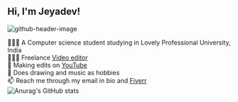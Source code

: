 ## Hi, I'm Jeyadev!

<!--
**Jeyadev-png/jeyadev-png** is a ✨ _special_ ✨ repository because its `README.md` (this file) appears on your GitHub profile.

Here are some ideas to get you started:
-->
![github-header-image](https://github.com/user-attachments/assets/977b2b4a-985e-4323-976d-fd944612cc2f)



👨🏻‍🎓 A Computer science student studying in Lovely Professional University, India</br>
👨🏻‍💻 Freelance [Video editor](https://d3vsxnpai.framer.website)</br>
💬 Making edits on [YouTube](https://www.youtube.com/@devsenpaiAMV)</br>
🎨 Does drawing and music as hobbies</br>
📫 Reach me through my email in bio and [Fiverr](https://www.fiverr.com/devsxnpai?public_mode=true)</br>
![Anurag's GitHub stats](https://github-readme-stats.vercel.app/api?username=jeyadev-png&show_icons=true&theme=highcontrast)



